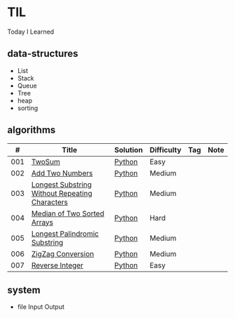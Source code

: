 # TIL
Today I Learned


## data-structures

* List
* Stack
* Queue
* Tree
* heap
* sorting


## algorithms
|  #  | Title                  |  Solution       | Difficulty    | Tag          | Note|
|-----|----------------------- | --------------- | ------------- |--------------|-----|
001 | [TwoSum](https://leetcode.com/problems/two-sum/) | [Python](./algorithms/TwoSum) | Easy         |||
002 | [Add Two Numbers](https://leetcode.com/problems/add-two-numbers/) | [Python](./algorithms/AddTwoNumbers) | Medium         |||
003 | [Longest Substring Without Repeating Characters](https://leetcode.com/problems/longest-substring-without-repeating-characters/) | [Python](./algorithms/LongestStringWithoutRepeating) | Medium         |||
004 | [Median of Two Sorted Arrays](https://leetcode.com/problems/median-of-two-sorted-arrays/) | [Python](./algorithms/MedianOfTwoSortedArr) | Hard         |||
005 | [Longest Palindromic Substring](https://leetcode.com/problems/longest-palindromic-substring/) | [Python](./algorithms/LongestPalindromicSubstring) | Medium         |||
006 | [ZigZag Conversion](https://leetcode.com/problems/zigzag-conversion/) | [Python](./algorithms/ZigZagConversion) | Medium         |||
007 | [Reverse Integer](https://leetcode.com/problems/reverse-integer/) | [Python](./algorithms/ReverseInteger) | Easy         |||

## system
* file Input Output
